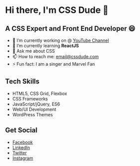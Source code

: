 # Hi there, I'm CSS Dude 👋

<!--
**cssdude/cssdude** is a ✨ _special_ ✨ repository because its `README.md` (this file) appears on your GitHub profile. -->

## A CSS Expert and Front End Developer 😄

- 🔭 I’m currently working on @ [YouTube Channel](https://www.youtube.com/channel/UCKwL411VwRehvknpgsk46Wg)
- 🌱 I’m currently learning **ReactJS**
- 💬 Ask me about CSS
- 📫 How to reach me: email@cssdude.com
- ⚡ Fun fact: I am a singer and Marvel Fan

## Tech Skills
- HTML5, CSS Grid, Flexbox
- CSS Frameworks
- JavaScript/jQuery, ES6
- Web/UI Development
- WordPress Themes

## Get Social
- [Facebook](https://www.facebook.com/cssdude)
- [LinkedIn](https://www.linkedin.com/in/cssdude)
- [Twitter](https://www.twitter.com/css_dude)
- [Instagram](https://www.instagram.com/cssdude)
